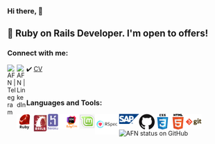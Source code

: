 ### Hi there, 👋

## 💎 Ruby on Rails Developer. I'm open to offers!

### Connect with me:

[<img align="left" alt="AFN | Telegram" width="22px" src="https://cdn.jsdelivr.net/npm/simple-icons@v3/icons/telegram.svg" /> ](https://t.me/AFN1187)
[<img align="left" alt="AFN | LinkedIn" width="22px" src="https://cdn.jsdelivr.net/npm/simple-icons@v3/icons/linkedin.svg" />](http://www.linkedin.com/in/AyupovFN)

✔️ [CV](https://ayupovfn.github.io/curriculum-vitae/)

<br />

### Languages and Tools:
<img align="left" alt="ruby"  width="36px"  src="src/ruby.png" />
<img align="left" alt="ruby_on_rails"  width="36px"  src="src/ruby_on_rails.png" />
<img align="left" alt="heroku"  width="36px"  src="src/heroku.png" />
<img align="left" alt="rubymine"  width="36px"  src="src/rubymine.png" />
<img align="left" alt="linux"  width="36px"  src="src/linux.png" />
<img align="left" alt="rspec"  width="56px"  src="src/rspec.png" />
<img align="left" alt="sap"  width="46px"  src="src/sap.png" />
<img align="left" alt="GitHub" width="36px" src="https://raw.githubusercontent.com/github/explore/78df643247d429f6cc873026c0622819ad797942/topics/github/github.png" />
<img align="left" alt="CSS3" width="36px" src="https://raw.githubusercontent.com/github/explore/80688e429a7d4ef2fca1e82350fe8e3517d3494d/topics/css/css.png" />
<img align="left" alt="HTML5" width="36px" src="https://raw.githubusercontent.com/github/explore/80688e429a7d4ef2fca1e82350fe8e3517d3494d/topics/html/html.png" />
<img align="left" alt="Git" width="36px" src="https://raw.githubusercontent.com/github/explore/80688e429a7d4ef2fca1e82350fe8e3517d3494d/topics/git/git.png" />

<br />
<br />

<img align="left" alt="AFN status on GitHub" src="https://github-readme-stats.vercel.app/api?username=AyupovFN&show_icons=true&hide_border=true" />

[website]: https://codeSTACKr.com
[twitter]: https://twitter.com/codeSTACKr
[youtube]: https://youtube.com/codeSTACKr
[instagram]: https://instagram.com/codeSTACKr
[linkedin]: https://linkedin.com/in/codeSTACKr
[webdevplaylist]: https://www.youtube.com/playlist?list=PLkwxH9e_vrAJ0WbEsFA9W3I1W-g_BTsbt
[jsplaylist]: https://www.youtube.com/playlist?list=PLkwxH9e_vrALRJKu7wfXby3MKeflhTu6B
[cssplaylist]: https://www.youtube.com/playlist?list=PLkwxH9e_vrALSdvZuEh6gqQdmDoDIoqz4
[reactplaylist]: https://www.youtube.com/playlist?list=PLkwxH9e_vrAK4TdffpxKY3QGyHCpxFcQ0